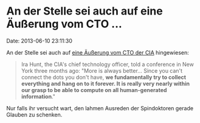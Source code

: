 An der Stelle sei auch auf eine Äußerung vom CTO \...
=====================================================

Date: 2013-06-10 23:11:30

An der Stelle sei auch auf [eine Äußerung vom CTO der
CIA](http://www.independent.co.uk/news/uk/home-news/we-try-to-collect-everything-and-hang-on-to-it-forever-us-intelligence-agencies-cosy-relationship-with-academia-and-business-may-be-hard-to-unwind-8652934.html)
hingewiesen:

> Ira Hunt, the CIA's chief technology officer, told a conference in New
> York three months ago: "More is always better... Since you can't
> connect the dots you don't have, **we fundamentally try to collect
> everything and hang on to it forever. It is really very nearly within
> our grasp to be able to compute on all human-generated information**."

Nur falls ihr versucht wart, den lahmen Ausreden der Spindoktoren gerade
Glauben zu schenken.
